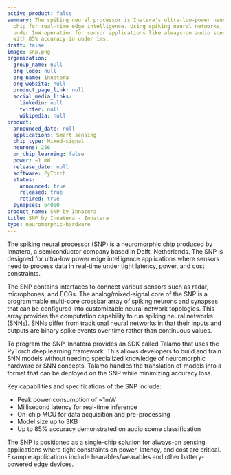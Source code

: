 ```yaml
---
active_product: false
summary: The spiking neural processor is Inatera's ultra-low-power neuromorphic
  chip for real-time edge intelligence. Using spiking neural networks, it achieves
  under 1mW operation for sensor applications like always-on audio scene detection
  with 85% accuracy in under 1ms.
draft: false
image: snp.png
organization:
  group_name: null
  org_logo: null
  org_name: Innatera
  org_website: null
  product_page_link: null
  social_media_links:
    linkedin: null
    twitter: null
    wikipedia: null
product:
  announced_date: null
  applications: Smart sensing
  chip_type: Mixed-signal
  neurons: 256
  on_chip_learning: false
  power: ~1 mW
  release_date: null
  software: PyTorch
  status:
    announced: true
    released: true
    retired: true
  synapses: 64000
product_name: SNP by Innatera
title: SNP by Innatera - Innatera
type: neuromorphic-hardware
---
```


The spiking neural processor (SNP) is a neuromorphic chip produced by Innatera, a semiconductor company based in Delft, Netherlands. The SNP is designed for ultra-low power edge intelligence applications where sensors need to process data in real-time under tight latency, power, and cost constraints. 

The SNP contains interfaces to connect various sensors such as radar, microphones, and ECGs. The analog/mixed-signal core of the SNP is a programmable multi-core crossbar array of spiking neurons and synapses that can be configured into customizable neural network topologies. This array provides the computation capability to run spiking neural networks (SNNs). SNNs differ from traditional neural networks in that their inputs and outputs are binary spike events over time rather than continuous values. 

To program the SNP, Innatera provides an SDK called Talamo that uses the PyTorch deep learning framework. This allows developers to build and train SNN models without needing specialized knowledge of neuromorphic hardware or SNN concepts. Talamo handles the translation of models into a format that can be deployed on the SNP while minimizing accuracy loss.

Key capabilities and specifications of the SNP include:
- Peak power consumption of ~1mW
- Millisecond latency for real-time inference
- On-chip MCU for data acquisition and pre-processing
- Model size up to 3KB
- Up to 85% accuracy demonstrated on audio scene classification 

The SNP is positioned as a single-chip solution for always-on sensing applications where tight constraints on power, latency, and cost are critical. Example applications include hearables/wearables and other battery-powered edge devices.
